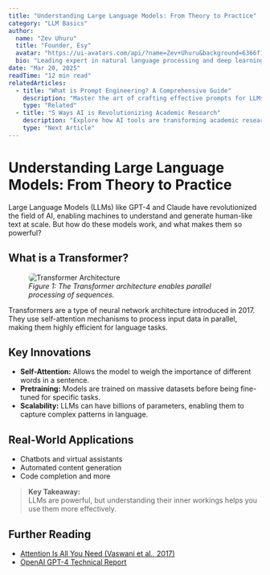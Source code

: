 ```yaml
---
title: "Understanding Large Language Models: From Theory to Practice"
category: "LLM Basics"
author:
  name: "Zev Uhuru"
  title: "Founder, Esy"
  avatar: "https://ui-avatars.com/api/?name=Zev+Uhuru&background=6366f1&color=fff"
  bio: "Leading expert in natural language processing and deep learning."
date: "Mar 20, 2025"
readTime: "12 min read"
relatedArticles:
  - title: "What is Prompt Engineering? A Comprehensive Guide"
    description: "Master the art of crafting effective prompts for LLMs."
    type: "Related"
  - title: "5 Ways AI is Revolutionizing Academic Research"
    description: "Explore how AI tools are transforming academic research."
    type: "Next Article"
---
```


# Understanding Large Language Models: From Theory to Practice

Large Language Models (LLMs) like GPT-4 and Claude have revolutionized the field of AI, enabling machines to understand and generate human-like text at scale. But how do these models work, and what makes them so powerful?

## What is a Transformer?

<figure>
  <img src="https://upload.wikimedia.org/wikipedia/commons/1/10/Transformer.png" alt="Transformer Architecture" style="max-width:100%;border-radius:12px;" />
  <figcaption><em>Figure 1: The Transformer architecture enables parallel processing of sequences.</em></figcaption>
</figure>

Transformers are a type of neural network architecture introduced in 2017. They use self-attention mechanisms to process input data in parallel, making them highly efficient for language tasks.

## Key Innovations

- **Self-Attention:** Allows the model to weigh the importance of different words in a sentence.
- **Pretraining:** Models are trained on massive datasets before being fine-tuned for specific tasks.
- **Scalability:** LLMs can have billions of parameters, enabling them to capture complex patterns in language.

## Real-World Applications

- Chatbots and virtual assistants
- Automated content generation
- Code completion and more

> **Key Takeaway:**  
> LLMs are powerful, but understanding their inner workings helps you use them more effectively.

## Further Reading

- [Attention Is All You Need (Vaswani et al., 2017)](https://arxiv.org/abs/1706.03762)
- [OpenAI GPT-4 Technical Report](https://cdn.openai.com/papers/gpt-4.pdf) 